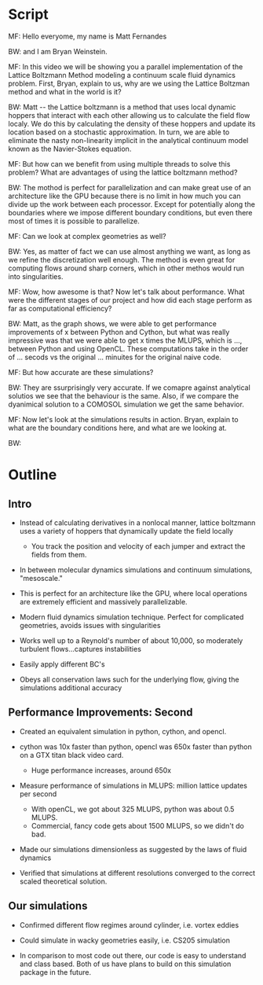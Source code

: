 # Script

MF: Hello everyome, my name is Matt Fernandes

BW: and I am Bryan Weinstein. 

MF: In this video we will be showing you a parallel implementation of the Lattice Boltzmann Method modeling a continuum scale fluid dynamics problem. First, Bryan, explain to us, why are we using the Lattice Boltzman method and what in the world is it?

BW: Matt -- the Lattice boltzmann is a method that uses local dynamic hoppers that interact with each other allowing us to calculate the field flow localy. We do this by calculating the density of these hoppers and update its location based on a stochastic approximation.  In turn, we are able to eliminate the nasty non-linearity implicit in the analytical continuum model known as the Navier-Stokes equation. 

MF: But how can we benefit from using multiple threads to solve this problem? What are advantages of using the lattice boltzmann method?

BW: The mothod is perfect for parallelization and can make great use of an architecture like the GPU because there is no limit in how much you can divide up the work between each processor. Except for potentially along the boundaries where we impose different boundary conditions, but even there most of times it is possible to parallelize. 

MF: Can we look at complex geometries as well? 

BW: Yes, as matter of fact we can use almost anything we want, as long as we refine the discretization well enough. The method is even great for computing flows around sharp corners, which in other methos would run into singularities. 

MF: Wow, how awesome is that? Now let's talk about performance. What were the different stages of our project and how did each stage perform as far as computational efficiency?

BW: Matt, as the graph shows, we were able to get performance improvements of x between Python and Cython, but what was really impressive was that we were able to get x times the MLUPS, which is ..., between Python and using OpenCL. These computations take in the order of ... secods vs the original ... minuites for the original naive code.

MF: But how accurate are these simulations?

BW: They are ssurprisingly very accurate. If we comapre against analytical solutios we see that the behaviour is the same. Also, if we compare the dyanimical solution to a COMOSOL simulation we get the same behavior. 

MF: Now let's look at the simulations results in action. Bryan, explain to what are the boundary conditions here, and what are we looking at.

BW: 

# Outline

## Intro

* Instead of calculating derivatives in a nonlocal manner, lattice boltzmann uses a variety of hoppers that dynamically
update the field locally
   * You track the position and velocity of each jumper and extract the fields from them.

* In between molecular dynamics simulations and continuum simulations, "mesoscale."

* This is perfect for an architecture like the GPU, where local operations are extremely efficient and massively 
parallelizable.

* Modern fluid dynamics simulation technique. Perfect for complicated geometries, avoids issues with singularities
* Works well up to a Reynold's number of about 10,000, so moderately turbulent flows...captures instabilities
* Easily apply different BC's

* Obeys all conservation laws such for the underlying flow, giving the simulations additional accuracy

## Performance Improvements: Second

* Created an equivalent simulation in python, cython, and opencl.
* cython was 10x faster than python, opencl was 650x faster than python on a GTX titan black video card. 
    * Huge performance increases, around 650x

* Measure performance of simulations in MLUPS: million lattice updates per second
    * With openCL, we got about 325 MLUPS, python was about 0.5 MLUPS.
    * Commercial, fancy code gets about 1500 MLUPS, so we didn't do bad.

* Made our simulations dimensionless as suggested by the laws of fluid dynamics
* Verified that simulations at different resolutions converged to the correct scaled theoretical solution.


## Our simulations

* Confirmed different flow regimes around cylinder, i.e. vortex eddies
* Could simulate in wacky geometries easily, i.e. CS205 simulation

* In comparison to most code out there, our code is easy to understand and class based. Both of us have plans 
to build on this simulation package in the future.
